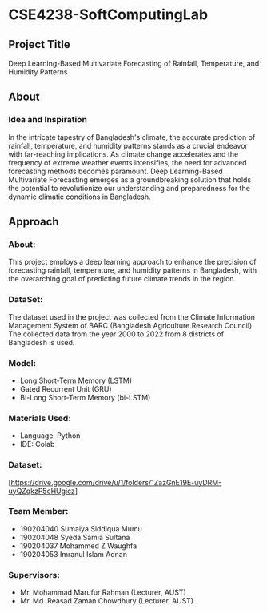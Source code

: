 # CSE4238-SoftComputingLab

## Project Title
Deep Learning-Based Multivariate Forecasting of Rainfall, Temperature, and Humidity Patterns


## About

### Idea and Inspiration
In the intricate tapestry of Bangladesh's climate, the accurate prediction of rainfall, temperature, and humidity patterns stands as a crucial endeavor with far-reaching implications. As climate change accelerates and the frequency of extreme weather events intensifies, the need for advanced forecasting methods becomes paramount. Deep Learning-Based Multivariate Forecasting emerges as a groundbreaking solution that holds the potential to revolutionize our understanding and preparedness for the dynamic climatic conditions in Bangladesh.



## Approach

### About:
This project employs a deep learning approach to enhance the precision of forecasting rainfall, temperature, and humidity patterns in Bangladesh, with the overarching goal of predicting future climate trends in the region.

### DataSet: 
The dataset used in the project was collected from the Climate Information Management System of BARC (Bangladesh Agriculture Research Council)
The collected data from the year 2000 to 2022 from 8 districts of Bangladesh is used.

### Model:
* Long Short-Term Memory (LSTM)
* Gated Recurrent Unit (GRU)
* Bi-Long Short-Term Memory (bi-LSTM)

### Materials Used:
* Language: Python
* IDE: Colab

### Dataset:
[https://drive.google.com/drive/u/1/folders/1ZazGnE19E-uyDRM-uyQZqkzP5cHUgicz]

### Team Member:
* 190204040 Sumaiya Siddiqua Mumu
* 190204048 Syeda Samia Sultana
* 190204037 Mohammed Z Waughfa
* 190204053 Imranul Islam Adnan

### Supervisors: 
* Mr. Mohammad Marufur Rahman (Lecturer, AUST)
* Mr. Md. Reasad Zaman Chowdhury (Lecturer, AUST).



